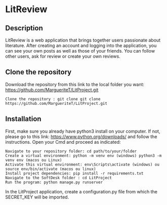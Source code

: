 # LitReview 

## **Description**

LitReview is a web application that brings together users passionate about
 literature.
After creating an account and logging into the application, you can see your
 own posts as well as those of your friends. You can follow other users, 
 ask for review or create your own reviews.

## **Clone the repository**

Download the repository from this link to the local folder you want: 
https://github.com/MargueriteT/LitProject.git

    Clone the repository : git clone git clone https://github.com/MargueriteT/LitProject.git

## **Installation**

First, make sure you already have python3 install on your computer. 
If not, please go to this link: https://www.python.org/downloads/ and follow the instructions. 
Open your Cmd and proceed as indicated:

    
    Navigate to your repository folder: cd path/to/your/folder
    Create a virtual environment: python -m venv env (windows) python3 -m venv env (macos ou Linux)
    Activate this virtual environment: env\Scripts\activate (windows) ou source env/bin/activate (macos ou linux)
    Install project dependencies: pip install -r requirements.txt
    Navigate to the SoftDesk folder : cd LitProject
    Run the program: python manage.py runserver

In the LitProject application, create a configuration.py file from which the
 SECRET_KEY will be imported.
